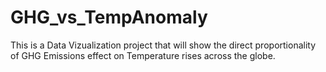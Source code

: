 # GHG_vs_TempAnomaly
This is a Data Vizualization project that will show the direct proportionality of GHG Emissions effect on Temperature rises across the globe.
